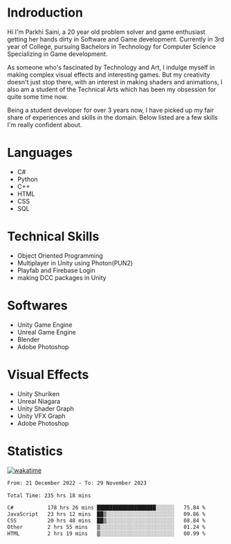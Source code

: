 # Indroduction
Hi I'm Parkhi Saini, a 20 year old problem solver and game enthusiast getting her hands dirty in Software and Game development. Currently in 3rd year of College, pursuing Bachelors in Technology for Computer Science Specializing in Game development.

As someone who's fascinated by Technology and Art, I indulge myself in making complex visual effects and interesting games. But my creativity doesn't just stop there, with an interest in making shaders and animations, I also am a student of the Technical Arts which has been my obsession for quite some time now.

Being a student developer for over 3 years now, I have picked up my fair share of experiences and skills in the domain. Below listed are a few skills I'm really confident about.

# Languages

- C#
- Python 
- C++
- HTML 
- CSS
- SQL

# Technical Skills
- Object Oriented Programming
- Multiplayer in Unity using Photon(PUN2)
- Playfab and Firebase Login
- making DCC packages in Unity

# Softwares

- Unity Game Engine
- Unreal Game Engine
- Blender
- Adobe Photoshop

# Visual Effects

- Unity Shuriken
- Unreal Niagara
- Unity Shader Graph
- Unity VFX Graph
- Adobe Photoshop

# Statistics
[![wakatime](https://wakatime.com/badge/user/659f56cf-9635-4f70-9140-7dbdc934cfec.svg)](https://wakatime.com/@659f56cf-9635-4f70-9140-7dbdc934cfec)
<!--START_SECTION:waka-->

```txt
From: 21 December 2022 - To: 29 November 2023

Total Time: 235 hrs 18 mins

C#           178 hrs 26 mins ███████████████████░░░░░░   75.84 %
JavaScript   23 hrs 12 mins  ██▒░░░░░░░░░░░░░░░░░░░░░░   09.86 %
CSS          20 hrs 48 mins  ██▒░░░░░░░░░░░░░░░░░░░░░░   08.84 %
Other        2 hrs 55 mins   ▒░░░░░░░░░░░░░░░░░░░░░░░░   01.24 %
HTML         2 hrs 19 mins   ▒░░░░░░░░░░░░░░░░░░░░░░░░   00.99 %
```

<!--END_SECTION:waka-->











